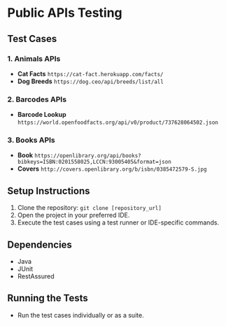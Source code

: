 # Public APIs Testing

## Test Cases

### 1. Animals APIs
- **Cat Facts** `https://cat-fact.herokuapp.com/facts/`
- **Dog Breeds** `https://dog.ceo/api/breeds/list/all`

### 2. Barcodes APIs
- **Barcode Lookup** `https://world.openfoodfacts.org/api/v0/product/737628064502.json`

### 3. Books APIs
- **Book** `https://openlibrary.org/api/books?bibkeys=ISBN:0201558025,LCCN:93005405&format=json`
- **Covers** `http://covers.openlibrary.org/b/isbn/0385472579-S.jpg`


## Setup Instructions
1. Clone the repository: `git clone [repository_url]`
2. Open the project in your preferred IDE.
3. Execute the test cases using a test runner or IDE-specific commands.

## Dependencies
- Java
- JUnit
- RestAssured

## Running the Tests
- Run the test cases individually or as a suite.


